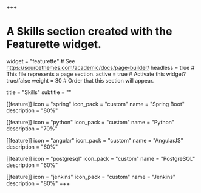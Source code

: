 +++
# A Skills section created with the Featurette widget.
widget = "featurette"  # See https://sourcethemes.com/academic/docs/page-builder/
headless = true  # This file represents a page section.
active = true  # Activate this widget? true/false
weight = 30  # Order that this section will appear.

title = "Skills"
subtitle = ""

[[feature]]
  icon = "spring"
  icon_pack = "custom"
  name = "Spring Boot"
  description = "80%"

[[feature]]
  icon = "python"
  icon_pack = "custom"
  name = "Python"
  description = "70%"

[[feature]]
  icon = "angular"
  icon_pack = "custom"
  name = "AngularJS"
  description = "60%"

[[feature]]
  icon = "postgresql"
  icon_pack = "custom"
  name = "PostgreSQL"
  description = "60%"

[[feature]]
  icon = "jenkins"
  icon_pack = "custom"
  name = "Jenkins"
  description = "80%"
+++